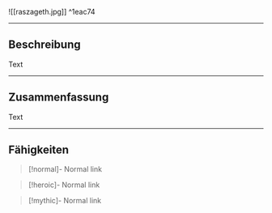 

![[raszageth.jpg]] ^1eac74

---

## Beschreibung

Text

---
## Zusammenfassung

Text

---
## Fähigkeiten

> [!normal]- Normal
> link

> [!heroic]- Normal
> link

> [!mythic]- Normal
> link

